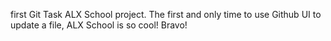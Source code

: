 first Git Task ALX School project.
The first and only time to use Github UI to update a file, ALX School is so cool! Bravo! 
